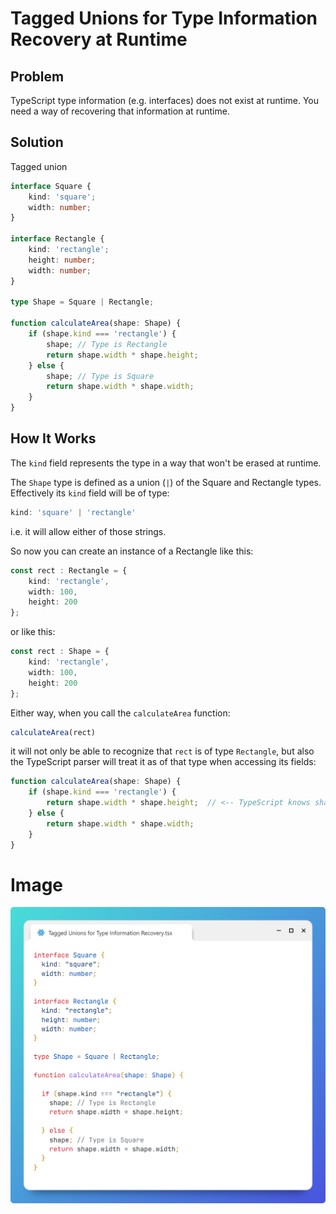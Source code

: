 # Tagged Unions for Type Information Recovery at Runtime

## Problem

TypeScript type information (e.g. interfaces) does not exist at runtime.
You need a way of recovering that information at runtime.

## Solution

Tagged union

```typescript
interface Square {
    kind: 'square';
    width: number;
}

interface Rectangle {
    kind: 'rectangle';
    height: number;
    width: number;
}

type Shape = Square | Rectangle;

function calculateArea(shape: Shape) {
    if (shape.kind === 'rectangle') {
        shape; // Type is Rectangle
        return shape.width * shape.height;
    } else {
        shape; // Type is Square
        return shape.width * shape.width;
    }
}
```

## How It Works

The `kind` field represents the type in a way that won't be erased at runtime.

The `Shape` type is defined as a union (`|`) of the Square and Rectangle types. Effectively its `kind` field will be of type:
```typescript
kind: 'square' | 'rectangle'
```
i.e. it will allow either of those strings.


So now you can create an instance of a Rectangle like this:

```typescript
const rect : Rectangle = {
    kind: 'rectangle',
    width: 100,
    height: 200
};
```
or like this:
```typescript
const rect : Shape = {
    kind: 'rectangle',
    width: 100,
    height: 200
};
```

Either way, when you call the `calculateArea` function:
```typescript
calculateArea(rect)
```
it will not only be able to recognize that `rect` is of type `Rectangle`, but also the TypeScript parser will treat it as of that type when accessing its fields:

```typescript
function calculateArea(shape: Shape) {
    if (shape.kind === 'rectangle') {
        return shape.width * shape.height;  // <-- TypeScript knows shape is of type Rectangle
    } else {
        return shape.width * shape.width;
    }
}
```

# Image
![Tagged Unions for Type Information Recovery at Runtime](tagged-unions-for-type-information-recovery-at-runtime.png)
